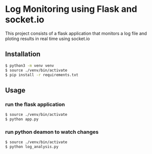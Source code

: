 # Log Monitoring using Flask and socket<span>.io

This project consists of a flask application that monitors a log file and ploting results in real time using socket<span>.io

## Installation

```bash
$ python3 -m venv venv
$ source ./venv/bin/activate
$ pip install -r requirements.txt
```

## Usage
### run the flask application

```bash
$ source ./venv/bin/activate
$ python app.py
```
### run python deamon to watch changes

```bash
$ source ./venv/bin/activate
$ python log_analysis.py
```
